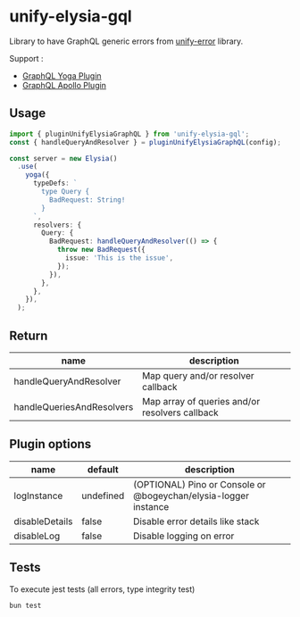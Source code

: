 # unify-elysia-gql

Library to have GraphQL generic errors from [unify-error](https://github.com/qlaffont/unify-errors) library.

Support :

- [GraphQL Yoga Plugin](https://elysiajs.com/plugins/graphql-yoga.html)
- [GraphQL Apollo Plugin](https://elysiajs.com/plugins/graphql-apollo.html)

## Usage

```typescript
import { pluginUnifyElysiaGraphQL } from 'unify-elysia-gql';
const { handleQueryAndResolver } = pluginUnifyElysiaGraphQL(config);

const server = new Elysia()
  .use(
    yoga({
      typeDefs: `
        type Query {
          BadRequest: String!
        }
      `,
      resolvers: {
        Query: {
          BadRequest: handleQueryAndResolver(() => {
            throw new BadRequest({
              issue: 'This is the issue',
            });
          }),
        },
      },
    }),
  );

```

## Return

| name                      | description                                    |
| ------------------------- | ---------------------------------------------- |
| handleQueryAndResolver    | Map query and/or resolver callback             |
| handleQueriesAndResolvers | Map array of queries and/or resolvers callback |

## Plugin options

| name           | default   | description                                                     |
| -------------- | --------- | --------------------------------------------------------------- |
| logInstance    | undefined | (OPTIONAL) Pino or Console or @bogeychan/elysia-logger instance |
| disableDetails | false     | Disable error details like stack                                |
| disableLog     | false     | Disable logging on error                                        |

## Tests

To execute jest tests (all errors, type integrity test)

```
bun test
```
